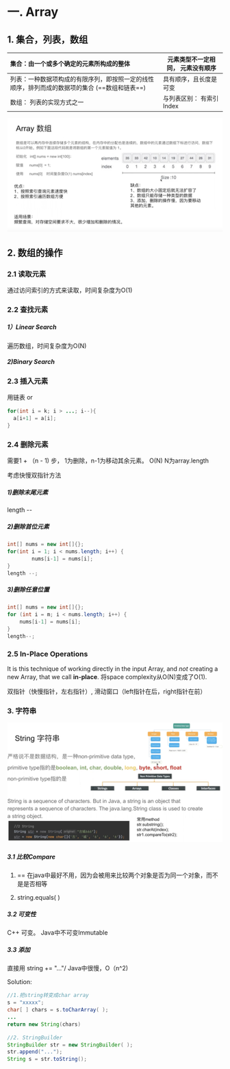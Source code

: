 # 一. Array

## 1. 集合，列表，数组

| 集合：由一个或多个确定的元素所构成的整体                     | 元素类型不一定相同， 元素没有顺序 |
| :----------------------------------------------------------- | --------------------------------- |
| 列表：一种数据项构成的有限序列，即按照一定的线性顺序，排列而成的数据项的集合   (==数组和链表==) | 具有顺序，且长度是可变            |
| 数组： 列表的实现方式之一                                    | 与列表区别： 有索引 Index         |

![image-20221010164152859](images/image-20221010164152859.png)





## 2. 数组的操作

### 2.1 读取元素

通过访问索引的方式来读取，时间复杂度为O(1)

### 2.2 查找元素

##### 1）Linear Search

遍历数组，时间复杂度为O(N)

##### 2)Binary Search

### 2.3 插入元素

用链表 or

```java
for(int i = k; i > ...; i--){
  a[i+1] = a[i];
}
```

### 2.4 删除元素

需要1 + （n - 1) 步， 1为删除，n-1为移动其余元素。 O(N) N为array.length

考虑快慢双指针方法

##### 1)删除末尾元素

length --

##### 2)删除首位元素

```java
int[] nums = new int[]{};
for(int i = 1; i < nums.length; i++) {
		nums[i-1] = nums[i];
}
length --;
```

##### 3)删除任意位置

```java
int[] nums = new int[]{};
for (int i = m; i < nums.length; i++) {
  	nums[i-1] = nums[i];
}
length--;
```

### 2.5 In-Place Operations

It is this technique of working directly in the input Array, and *not* creating a new Array, that we call **in-place**. 将space complexity从O(N)变成了O(1).

双指针（快慢指针，左右指针）, 滑动窗口（left指针在后，right指针在前）

### 3. 字符串

![image-20221011124842814](images/image-20221011124842814.png)

##### 3.1 比较Compare

1. ==   在java中最好不用，因为会被用来比较两个对象是否为同一个对象，而不是是否相等

2. string.equals( )

##### 3.2 可变性

C++ 可变。 Java中不可变Immutable

##### 3.3 添加

直接用 string += "..."/  Java中很慢，O（n^2)

Solution: 

```java
//1.把string转变成char array
s = "xxxxx";
char[ ] chars = s.toCharArray( );
...
return new String(chars)
```

```java
//2. StringBuilder
StringBuilder str = new StringBuilder( );
str.append("...");
String s = str.toString();

```

